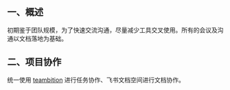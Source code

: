 
## 一、概述
初期鉴于团队规模，为了快速交流沟通，尽量减少工具交叉使用。所有的会议及沟通以文档落地为基础。

## 二、项目协作
统一使用 [teambition](https://www.teambition.com/project/5ea7c1aa8d80a9002187d025/projectinfoapp) 进行任务协作、飞书文档空间进行文档协作。
